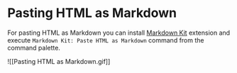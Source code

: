 # Pasting HTML as Markdown

For pasting HTML as Markdown you can install [Markdown Kit](https://github.com/svsool/vscode-markdown-kit) extension and execute `Markdown Kit: Paste HTML as Markdown` command from the command palette.

![[Pasting HTML as Markdown.gif]]
